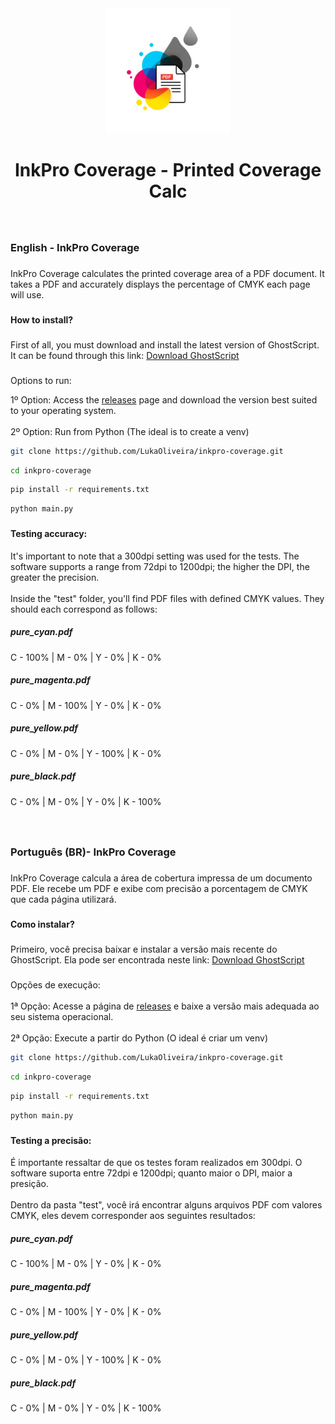 <div align="center">
  <img height="200" src="https://raw.githubusercontent.com/LukaOliveira/inkpro-coverage/refs/heads/main/coverage.png"  />
  <h1 align="center">InkPro Coverage - Printed Coverage Calc</h1>
</div>

###

<br clear="both">

<h3 align="left">English - InkPro Coverage</h3>

###

<p align="left">InkPro Coverage calculates the printed coverage area of a PDF document. It takes a PDF and accurately displays the percentage of CMYK each page will use.</p>

###

<h4 align="left">How to install?</h4>

###

First of all, you must download and install the latest version of GhostScript. It can be found through this link: [Download GhostScript](https://github.com/ArtifexSoftware/ghostpdl-downloads/releases)

###

<p align="left">Options to run:</p>

1º Option: Access the [releases](https://github.com/LukaOliveira/inkpro-coverage/releases) page and download the version best suited to your operating system.<br><br>2º Option: Run from Python (The ideal is to create a venv)

```bash
git clone https://github.com/LukaOliveira/inkpro-coverage.git
```
```bash
cd inkpro-coverage
```
```bash
pip install -r requirements.txt
```
```bash
python main.py

```

###

<h4 align="left">Testing accuracy:</h4>
It's important to note that a 300dpi setting was used for the tests. The software supports a range from 72dpi to 1200dpi; the higher the DPI, the greater the precision.
<br><br>
Inside the "test" folder, you'll find PDF files with defined CMYK values. They should each correspond as follows:
<br>

<h5>pure_cyan.pdf</h5>
C - 100% | M - 0% | Y - 0% | K - 0%
<h5>pure_magenta.pdf</h5>
C - 0% | M - 100% | Y - 0% | K - 0%
<h5>pure_yellow.pdf</h5>
C - 0% | M - 0% | Y - 100% | K - 0%
<h5>pure_black.pdf</h5>
C - 0% | M - 0% | Y - 0% | K - 100%

###

<br clear="both">

<h3 align="left">Português (BR)- InkPro Coverage</h3>

###

<p align="left">InkPro Coverage calcula a área de cobertura impressa de um documento PDF. Ele recebe um PDF e exibe com precisão a porcentagem de CMYK que cada página utilizará.</p>

###

<h4 align="left">Como instalar?</h4>

###
Primeiro, você precisa baixar e instalar a versão mais recente do GhostScript. Ela pode ser encontrada neste link: [Download GhostScript](https://github.com/ArtifexSoftware/ghostpdl-downloads/releases)

###

Opções de execução:<br><br>1ª Opção: Acesse a página de [releases](https://github.com/LukaOliveira/inkpro-coverage/releases) e baixe a versão mais adequada ao seu sistema operacional.<br><br>2ª Opção: Execute a partir do Python (O ideal é criar um venv)

```bash
git clone https://github.com/LukaOliveira/inkpro-coverage.git
```
```bash
cd inkpro-coverage
```
```bash
pip install -r requirements.txt
```
```bash
python main.py
```
###

<h4 align="left">Testing a precisão:</h4>
É importante ressaltar de que os testes foram realizados em 300dpi. O software suporta entre 72dpi e 1200dpi; quanto maior o DPI, maior a presição.
<br><br>
Dentro da pasta "test", você irá encontrar alguns arquivos PDF com valores CMYK, eles devem corresponder aos seguintes resultados:
<br>

<h5>pure_cyan.pdf</h5>
C - 100% | M - 0% | Y - 0% | K - 0%
<h5>pure_magenta.pdf</h5>
C - 0% | M - 100% | Y - 0% | K - 0%
<h5>pure_yellow.pdf</h5>
C - 0% | M - 0% | Y - 100% | K - 0%
<h5>pure_black.pdf</h5>
C - 0% | M - 0% | Y - 0% | K - 100%